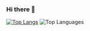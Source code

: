 ### Hi there 👋

[![Top Langs](https://github-readme-stats.vercel.app/api/top-langs/?username=LC1243)](https://github.com/LC1243/LanguageStats)
![Top Languages](https://github-readme-stats.vercel.app/api/top-langs/?username=LC1243&theme=nord&count_private=true)
<!--
**LC1243/LC1243** is a ✨ _special_ ✨ repository because its `README.md` (this file) appears on your GitHub profile.

Here are some ideas to get you started:

- 🔭 I’m currently working on ...
- 🌱 I’m currently learning ...
- 👯 I’m looking to collaborate on ...
- 🤔 I’m looking for help with ...
- 💬 Ask me about ...
- 📫 How to reach me: ...
- 😄 Pronouns: ...
- ⚡ Fun fact: ...
-->
